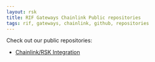 ```yaml
---
layout: rsk
title: RIF Gateways Chainlink Public repositories
tags: rif, gateways, chainlink, github, repositories
---
```


Check out our public repositories:
- [Chainlink/RSK Integration](https://github.com/smartcontractkit/chainlink-RSK)
